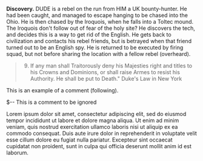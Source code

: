 **Discovery.** DUDE is a rebel on the run from HIM a UK bounty-hunter. He had been caught, and managed to escape hanging to be chased into the Ohio. He is then chased by the Iroquois, when he falls into a Toltec mound. The Iroquois don't follow out of fear of the holy site? He discovers the tech, and decides this is a way to get rid of the English. He gets back to civilization and contacts his rebel friends, but is betrayed when that friend turned out to be an English spy. He is returned to be executed by firing squad, but not before sharing the location with a fellow rebel (overheard).

> 9. If any man shall Traitorously deny his Majesties right and titles to his Crowns and Dominions, or shall raise Armes to resist his Authority. He shall be put to Death." Duke's Law in New York

This is an example of a comment (following).

<!-- %%Comment%% -->

$-- This is a comment to be ignored

Lorem ipsum dolor sit amet, consectetur adipiscing elit, sed do eiusmod tempor incididunt ut labore et dolore magna aliqua. Ut enim ad minim veniam, quis nostrud exercitation ullamco laboris nisi ut aliquip ex ea commodo consequat. Duis aute irure dolor in reprehenderit in voluptate velit esse cillum dolore eu fugiat nulla pariatur. Excepteur sint occaecat cupidatat non proident, sunt in culpa qui officia deserunt mollit anim id est laborum.
